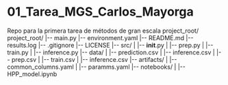 # 01_Tarea_MGS_Carlos_Mayorga
Repo para la primera tarea de métodos de gran escala
project_root/
project_root/
|-- main.py
|-- environment.yaml
|-- README.md
|-- results.log
|-- .gitignore
|-- LICENSE
|-- src/
|   |-- __init__.py
|   |-- prep.py
|   |-- train.py
|   |-- inference.py
|-- data/
|   |-- prediction.csv
|   |-- inference.csv
|   |-- prep.csv
|   |-- train.csv
|   |-- inference.csv
|-- artifacts/
|   |-- common_columns.yaml
|   |-- paramms.yaml
|-- notebooks/
|   |-- HPP_model.ipynb

